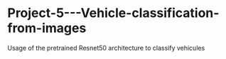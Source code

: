 # Project-5---Vehicle-classification-from-images
Usage of the pretrained Resnet50 architecture to classify vehicules
